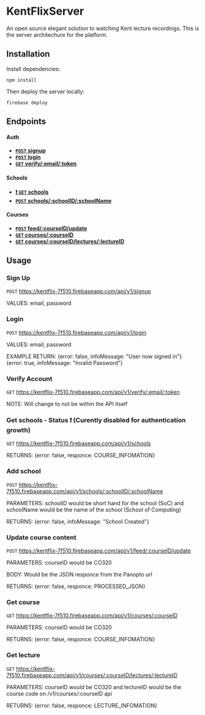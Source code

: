 # KentFlixServer
An open source elegant solution to watching Kent lecture recordings. This is the server architechure for the platform.

## Installation
Install dependencies:

	npm install
Then deploy the server locally:

	firebase deploy
    
## Endpoints

#### Auth

- **[<code>POST</code> signup](#sign-up)**
- **[<code>POST</code> login](#login)**
- **[<code>GET</code> verify/:email/:token](#verify-account)**

#### Schools

- **[:exclamation: <code>GET</code> schools](#get-schools)**
- **[<code>POST</code> schools/:schoolID/:schoolName](#add-school)**

#### Courses

- **[<code>POST</code> feed/:courseID/update](#update-course-content)**
- **[<code>GET</code> courses/:courseID](get-course)**
- **[<code>GET</code> courses/:courseID/lectures/:lectureID](get-lecture)**



## Usage

### Sign Up

<code>POST</code> https://kentflix-7f510.firebaseapp.com/api/v1/signup

VALUES: email, password

### Login

<code>POST</code> https://kentflix-7f510.firebaseapp.com/api/v1/login

VALUES: email, password

EXAMPLE RETURN:
{error: false, infoMessage: "User now signed in"}
{error: true, infoMessage: "Invalid Password"}

### Verify Account

<code>GET</code> https://kentflix-7f510.firebaseapp.com/api/v1/verify/:email/:token

NOTE: Will change to not be within the API itself

### Get schools - Status :exclamation: (Curently disabled for authentication growth) 

<code>GET</code> https://kentflix-7f510.firebaseapp.com/api/v1/schools

RETURNS: {error: false, responce: COURSE_INFOMATION}

### Add school

<code>POST</code> https://kentflix-7f510.firebaseapp.com/api/v1/schools/:schoolID/:schoolName

PARAMETERS: schoolID would be short hand for the school (SoC) and schoolName would be the name of the school (School of Computing)

RETURNS: {error: false, infoMessage: "School Created"}

### Update course content

<code>POST</code> https://kentflix-7f510.firebaseapp.com/api/v1/feed/:courseID/update

PARAMETERS: courseID would be CO320

BODY: Would be the JSON responce from the Panopto url

RETURNS: {error: false, responce: PROCESSED_JSON}

### Get course

<code>GET</code> https://kentflix-7f510.firebaseapp.com/api/v1/courses/:courseID

PARAMETERS: courseID would be CO320

RETURNS: {error: false, responce: COURSE_INFOMATION}

### Get lecture

<code>GET</code> https://kentflix-7f510.firebaseapp.com/api/v1/courses/:courseID/lectures/:lectureID

PARAMETERS: courseID would be CO320 and lectureID would be the course code on /v1/courses/:courseID api

RETURNS: {error: false, responce: LECTURE_INFOMATION}